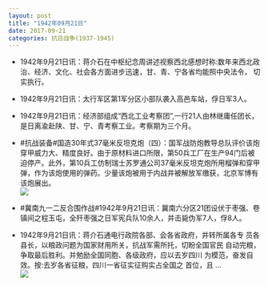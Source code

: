 ```yaml
---
layout: post
title: "1942年09月21日"
date: 2017-09-21
categories: 抗日战争(1937-1945)
---
```


<meta name="referrer" content="no-referrer" />

- 1942年9月21日讯：蒋介石在中枢纪念周讲述视察西北感想时称:数年来西北政 治、经济、文化、社会各方面进步迅速，甘、青、宁各省均能照中央法令， 切实执行。 

- 1942年9月21日讯：太行军区第1军分区小部队袭入高邑车站，俘日军3人。 

- 1942年9月21日讯：经济部组成“西北工业考察团”,一行21人由林继庸任团长， 是日离渝赴陕、甘、宁、青考察工业。考察期为三个月。 

- #抗战装备#国造30年式37毫米反坦克炮（四）：国军战防炮教导总队评价该炮穿甲威力大、精度良好。由于原材料进口所限，第50兵工厂在生产94门后被迫停产。此外，第10兵工仿制瑞士苏罗通公司37毫米反坦克炮所用榴弹和穿甲弹，作为该炮使用的弹药。少量该炮被用于内战并被解放军缴获，北京军博有该炮展出。 <br/><img src="https://wx1.sinaimg.cn/large/aca367d8ly1fjqydrypadj20dk0qojx1.jpg" />

- #冀南九一二反合围作战#1942年9月21日讯：冀南六分区21团设伏于枣强、卷镇间之程玉屯，全歼枣强之日军宪兵队10余人，并击毙伪军7人，俘8人。 

- 1942年9月21日讯：蒋介石通电行政院各部、会各省政府，并转所属各专 员各县长，以粮政问题为国家财用所关，抗战军需所托，切盼全国官民 自动完粮，争取最后胜利。并勉励全国同胞、各级政府，应以去岁四川 为模范，奋发自效。按:去岁各省征粮，四川一省征实征购实占全国之 首位，且 ... <br/><img src="https://wx2.sinaimg.cn/large/aca367d8ly1fjquwx32bhj20c8090aa3.jpg" />

